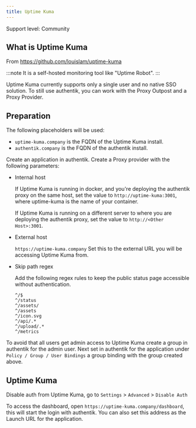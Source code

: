 ```yaml
---
title: Uptime Kuma
---
```


<span class="badge badge--secondary">Support level: Community</span>

## What is Uptime Kuma

From https://github.com/louislam/uptime-kuma

:::note
It is a self-hosted monitoring tool like "Uptime Robot".
:::

Uptime Kuma currently supports only a single user and no native SSO solution. To still use authentik, you can work with the Proxy Outpost and a Proxy Provider.

## Preparation

The following placeholders will be used:

-   `uptime-kuma.company` is the FQDN of the Uptime Kuma install.
-   `authentik.company` is the FQDN of the authentik install.

Create an application in authentik. Create a Proxy provider with the following parameters:

-   Internal host

    If Uptime Kuma is running in docker, and you're deploying the authentik proxy on the same host, set the value to `http://uptime-kuma:3001`, where uptime-kuma is the name of your container.

    If Uptime Kuma is running on a different server to where you are deploying the authentik proxy, set the value to `http://<Other Host>:3001`.

-   External host

    `https://uptime-kuma.company`
    Set this to the external URL you will be accessing Uptime Kuma from.

-   Skip path regex

    Add the following regex rules to keep the public status page accessible without authentication.

    ```
    ^/$
    ^/status
    ^/assets/
    ^/assets
    ^/icon.svg
    ^/api/.*
    ^/upload/.*
    ^/metrics
    ```

To avoid that all users get admin access to Uptime Kuma create a group in authentik for the admin user. Next set in authentik for the application under `Policy / Group / User Bindings` a group binding with the group created above.

## Uptime Kuma

Disable auth from Uptime Kuma, go to `Settings` > `Advanced` > `Disable Auth`

To access the dashboard, open `https://uptime-kuma.company/dashboard`, this will start the login with authentik. You can also set this address as the Launch URL for the application.
